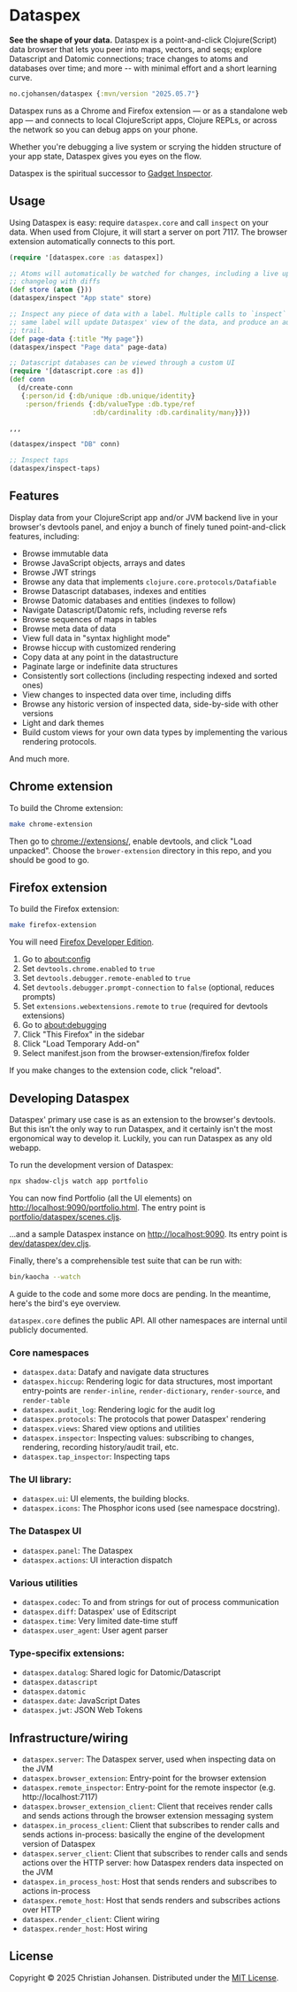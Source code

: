 # Dataspex

**See the shape of your data.** Dataspex is a point-and-click Clojure(Script)
data browser that lets you peer into maps, vectors, and seqs; explore Datascript
and Datomic connections; trace changes to atoms and databases over time; and
more -- with minimal effort and a short learning curve.

```clj
no.cjohansen/dataspex {:mvn/version "2025.05.7"}
```

Dataspex runs as a Chrome and Firefox extension — or as a standalone web app —
and connects to local ClojureScript apps, Clojure REPLs, or across the network
so you can debug apps on your phone.

Whether you're debugging a live system or scrying the hidden structure of your
app state, Dataspex gives you eyes on the flow.

Dataspex is the spiritual successor to [Gadget
Inspector](https://github.com/cjohansen/gadget-inspector).

## Usage

Using Dataspex is easy: require `dataspex.core` and call `inspect` on your data.
When used from Clojure, it will start a server on port 7117. The browser
extension automatically connects to this port.

```clj
(require '[dataspex.core :as dataspex])

;; Atoms will automatically be watched for changes, including a live updated
;; changelog with diffs
(def store (atom {}))
(dataspex/inspect "App state" store)

;; Inspect any piece of data with a label. Multiple calls to `inspect` with the
;; same label will update Dataspex' view of the data, and produce an audit
;; trail.
(def page-data {:title "My page"})
(dataspex/inspect "Page data" page-data)

;; Datascript databases can be viewed through a custom UI
(require '[datascript.core :as d])
(def conn
  (d/create-conn
   {:person/id {:db/unique :db.unique/identity}
    :person/friends {:db/valueType :db.type/ref
                     :db/cardinality :db.cardinality/many}}))

,,,

(dataspex/inspect "DB" conn)

;; Inspect taps
(dataspex/inspect-taps)
```

## Features

Display data from your ClojureScript app and/or JVM backend live in your
browser's devtools panel, and enjoy a bunch of finely tuned point-and-click
features, including:

- Browse immutable data
- Browse JavaScript objects, arrays and dates
- Browse JWT strings
- Browse any data that implements `clojure.core.protocols/Datafiable`
- Browse Datascript databases, indexes and entities
- Browse Datomic databases and entities (indexes to follow)
- Navigate Datascript/Datomic refs, including reverse refs
- Browse sequences of maps in tables
- Browse meta data of data
- View full data in "syntax highlight mode"
- Browse hiccup with customized rendering
- Copy data at any point in the datastructure
- Paginate large or indefinite data structures
- Consistently sort collections (including respecting indexed and sorted ones)
- View changes to inspected data over time, including diffs
- Browse any historic version of inspected data, side-by-side with other
  versions
- Light and dark themes
- Build custom views for your own data types by implementing the various
  rendering protocols.

And much more.

## Chrome extension

To build the Chrome extension:

```sh
make chrome-extension
```

Then go to [chrome://extensions/](chrome://extensions/), enable devtools, and
click "Load unpacked". Choose the `brower-extension` directory in this repo, and
you should be good to go.

## Firefox extension

To build the Firefox extension:

```sh
make firefox-extension
```

You will need [Firefox Developer Edition](https://www.mozilla.org/en-US/firefox/developer/).

1. Go to [about:config](about:config)
2. Set `devtools.chrome.enabled` to `true`
3. Set `devtools.debugger.remote-enabled` to `true`
4. Set `devtools.debugger.prompt-connection` to `false` (optional, reduces prompts)
5. Set `extensions.webextensions.remote` to `true` (required for devtools
   extensions)
6. Go to [about:debugging](about:debugging)
7. Click "This Firefox" in the sidebar
8. Click "Load Temporary Add-on"
9. Select manifest.json from the browser-extension/firefox folder

If you make changes to the extension code, click "reload".

## Developing Dataspex

Dataspex' primary use case is as an extension to the browser's devtools. But
this isn't the only way to run Dataspex, and it certainly isn't the most
ergonomical way to develop it. Luckily, you can run Dataspex as any old webapp.

To run the development version of Dataspex:

```sh
npx shadow-cljs watch app portfolio
```

You can now find Portfolio (all the UI elements) on
[http://localhost:9090/portfolio.html](http://localhost:9090/portfolio.html).
The entry point is
[portfolio/dataspex/scenes.cljs](portfolio/dataspex/scenes.cljs).

...and a sample Dataspex instance on
[http://localhost:9090](http://localhost:9090). Its entry point is
[dev/dataspex/dev.cljs](dev/dataspex/dev.cljs).

Finally, there's a comprehensible test suite that can be run with:

```sh
bin/kaocha --watch
```

A guide to the code and some more docs are pending. In the meantime, here's the
bird's eye overview.

`dataspex.core` defines the public API. All other namespaces are internal until
publicly documented.

### Core namespaces

- `dataspex.data`: Datafy and navigate data structures
- `dataspex.hiccup`: Rendering logic for data structures, most important
  entry-points are `render-inline`, `render-dictionary`, `render-source`, and
  `render-table`
- `dataspex.audit_log`: Rendering logic for the audit log
- `dataspex.protocols`: The protocols that power Dataspex' rendering
- `dataspex.views`: Shared view options and utilities
- `dataspex.inspector`: Inspecting values: subscribing to changes, rendering,
  recording history/audit trail, etc.
- `dataspex.tap_inspector`: Inspecting taps

### The UI library:

- `dataspex.ui`: UI elements, the building blocks.
- `dataspex.icons`: The Phosphor icons used (see namespace docstring).

### The Dataspex UI

- `dataspex.panel`: The Dataspex
- `dataspex.actions`: UI interaction dispatch

### Various utilities

- `dataspex.codec`: To and from strings for out of process communication
- `dataspex.diff`: Dataspex' use of Editscript
- `dataspex.time`: Very limited date-time stuff
- `dataspex.user_agent`: User agent parser


### Type-specifix extensions:

- `dataspex.datalog`: Shared logic for Datomic/Datascript
- `dataspex.datascript`
- `dataspex.datomic`
- `dataspex.date`: JavaScript Dates
- `dataspex.jwt`: JSON Web Tokens

## Infrastructure/wiring

- `dataspex.server`: The Dataspex server, used when inspecting data on the JVM
- `dataspex.browser_extension`: Entry-point for the browser extension
- `dataspex.remote_inspector`: Entry-point for the remote inspector (e.g. http://localhost:7117)
- `dataspex.browser_extension_client`: Client that receives render calls and
  sends actions through the browser extension messaging system
- `dataspex.in_process_client`: Client that subscribes to render calls and sends
  actions in-process: basically the engine of the development version of
  Dataspex
- `dataspex.server_client`: Client that subscribes to render calls and sends
  actions over the HTTP server: how Dataspex renders data inspected on the JVM
- `dataspex.in_process_host`: Host that sends renders and subscribes to actions in-process
- `dataspex.remote_host`: Host that sends renders and subscribes actions over HTTP
- `dataspex.render_client`: Client wiring
- `dataspex.render_host`: Host wiring

## License

Copyright © 2025 Christian Johansen. Distributed under the [MIT
License](https://opensource.org/license/mit).
